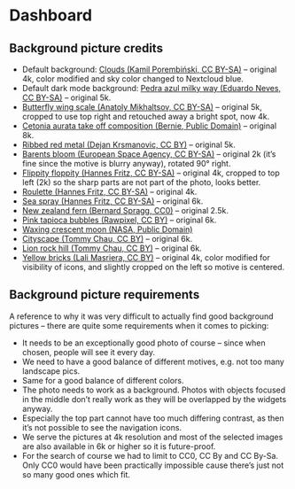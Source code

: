 # Dashboard


## Background picture credits

- Default background: [Clouds (Kamil Porembiński, CC BY-SA)](https://www.flickr.com/photos/paszczak000/8715851521/) – original 4k, color modified and sky color changed to Nextcloud blue.
- Default dark mode background: [Pedra azul milky way (Eduardo Neves, CC BY-SA)](https://commons.wikimedia.org/wiki/File:Pedra_Azul_Milky_Way.jpg) – original 5k.
- [Butterfly wing scale (Anatoly Mikhaltsov, CC BY-SA)](https://commons.wikimedia.org/wiki/File:%D0%A7%D0%B5%D1%88%D1%83%D0%B9%D0%BA%D0%B8_%D0%BA%D1%80%D1%8B%D0%BB%D0%B0_%D0%B1%D0%B0%D0%B1%D0%BE%D1%87%D0%BA%D0%B8.jpg) – original 5k, cropped to use top right and retouched away a bright spot, now 4k.
- [Cetonia aurata take off composition (Bernie, Public Domain)](https://commons.wikimedia.org/wiki/File:Cetonia_aurata_take_off_composition_05172009.jpg) – original 8k.
- [Ribbed red metal (Dejan Krsmanovic, CC BY)](https://www.flickr.com/photos/dejankrsmanovic/42971456774/) – original 5k.
- [Barents bloom (European Space Agency, CC BY-SA)](https://www.esa.int/ESA_Multimedia/Images/2016/08/Barents_bloom) – original 2k (it’s fine since the motive is blurry anyway), rotated 90° right.
- [Flippity floppity (Hannes Fritz, CC BY-SA)](http://hannes.photos/flippity-floppity) – original 4k, cropped to top left (2k) so the sharp parts are not part of the photo, looks better.
- [Roulette (Hannes Fritz, CC BY-SA)](http://hannes.photos/roulette) – original 4k.
- [Sea spray (Hannes Fritz, CC BY-SA)](http://hannes.photos/sea-spray) – original 6k.
- [New zealand fern (Bernard Spragg, CC0)](https://commons.wikimedia.org/wiki/File:NZ_Fern.(Blechnum_chambersii)_(11263534936).jpg) – original 2.5k.
- [Pink tapioca bubbles (Rawpixel, CC BY)](https://www.flickr.com/photos/byrawpixel/27665140298/in/photostream/) – original 6k.
- [Waxing crescent moon (NASA, Public Domain)](https://www.nasa.gov/image-feature/a-waxing-crescent-moon)
- [Cityscape (Tommy Chau, CC BY)](https://www.flickr.com/photos/90975693@N05/16910999368) – original 6k.
- [Lion rock hill (Tommy Chau, CC BY)](https://www.flickr.com/photos/90975693@N05/17136440246) – original 6k.
- [Yellow bricks (Lali Masriera, CC BY)](https://www.flickr.com/photos/visualpanic/3982464447) – original 4k, color modified for visibility of icons, and slightly cropped on the left so motive is centered.


## Background picture requirements

A reference to why it was very difficult to actually find good background pictures – there are quite some requirements when it comes to picking:

- It needs to be an exceptionally good photo of course – since when chosen, people will see it every day.
- We need to have a good balance of different motives, e.g. not too many landscape pics.
- Same for a good balance of different colors.
- The photo needs to work as a background. Photos with objects focused in the middle don’t really work as they will be overlapped by the widgets anyway.
- Especially the top part cannot have too much differing contrast, as then it’s not possible to see the navigation icons.
- We serve the pictures at 4k resolution and most of the selected images are also available in 6k or higher so it is future-proof.
- For the search of course we had to limit to CC0, CC By and CC By-Sa. Only CC0 would have been practically impossible cause there’s just not so many good ones which fit.
